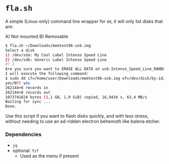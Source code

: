 # `fla.sh`

A simple (Linux-only) command line wrapper for `dd`, it will only list
disks that are:

A) Not mounted
B) Removable

```bash
$ fla.sh ~/Downloads/memtest86-usb.img
Select a disk
1) /dev/sda: My Cool Label Intenso Speed Line
2) /dev/sdb: Generic Label Intenso Speed Line
#? 2
Are you sure you want to ERASE ALL DATA on usb-Intenso_Speed_Line_RANDOMCHARS98-0:0?
I will execute the following command:
$ sudo dd if=/home/user/Downloads/memtest86-usb.img of=/dev/disk/by-id/usb-Intenso_Speed_Line_RANDOMCHARS98-0:0 bs=4096 status=progress
yes/N?) yes
262144+0 records in
262144+0 records out
1073741824 bytes (1,1 GB, 1,0 GiB) copied, 16,9434 s, 63,4 MB/s
Waiting for sync ...
Done.
```

Use this script if you want to flash disks quickly, and with less
stress, without needing to use an ad-ridden electron behemoth like
balena etcher.

### Dependencies

- `jq`
- optional: `fzf`
  - Used as the menu if present
